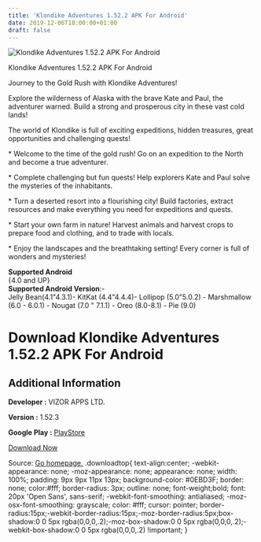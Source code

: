 ```yaml
---
title: 'Klondike Adventures 1.52.2 APK For Android'
date: 2019-12-06T18:00:00+01:00
draft: false
---
```


![Klondike Adventures 1.52.2 APK For Android](https://i0.wp.com/apkhome.net/wp-content/uploads/2019/12/Klondike-Adventures.png "Klondike Adventures 1.52.2 APK For Android")

  

Klondike Adventures 1.52.2 APK For Android

Journey to the Gold Rush with Klondike Adventures!

Explore the wilderness of Alaska with the brave Kate and Paul, the adventurer warned. Build a strong and prosperous city in these vast cold lands!

The world of Klondike is full of exciting expeditions, hidden treasures, great opportunities and challenging quests!

\* Welcome to the time of the gold rush! Go on an expedition to the North and become a true adventurer.

\* Complete challenging but fun quests! Help explorers Kate and Paul solve the mysteries of the inhabitants.

\* Turn a deserted resort into a flourishing city! Build factories, extract resources and make everything you need for expeditions and quests.

\* Start your own farm in nature! Harvest animals and harvest crops to prepare food and clothing, and to trade with locals.

\* Enjoy the landscapes and the breathtaking setting! Every corner is full of wonders and mysteries!

**Supported Android**  
{4.0 and UP}  
**Supported Android Version**:-  
Jelly Bean(4.1"4.3.1)- KitKat (4.4"4.4.4)- Lollipop (5.0"5.0.2) - Marshmallow (6.0 - 6.0.1) - Nougat (7.0 " 7.1.1) - Oreo (8.0-8.1) - Pie (9.0)

Download Klondike Adventures 1.52.2 APK For Android
===================================================

Additional Information
----------------------

**Developer :** VIZOR APPS LTD.

**Version :** 1.52.3

**Google Play :** [PlayStore](https://play.google.com/store/apps/details?id=com.vizorapps.klondike)

  

[Download Now](https://store4app.co/post/klondike-adventures-1-52-2-apk-for-android_1575651189)

  
Source: [Go homepage.](https://store4app.co/post/klondike-adventures-1-52-2-apk-for-android_1575651189) .downloadtop{ text-align:center; -webkit-appearance: none; -moz-appearance: none; appearance: none; width: 100%; padding: 9px 9px 11px 13px; background-color: #0EBD3F; border: none; color:#fff; border-radius: 3px; outline: none; font-weight;bold; font: 20px 'Open Sans', sans-serif; -webkit-font-smoothing: antialiased; -moz-osx-font-smoothing: grayscale; color: #fff; cursor: pointer; border-radius:15px;-webkit-border-radius:15px;-moz-border-radius:5px;box-shadow:0 0 5px rgba(0,0,0,.2);-moz-box-shadow:0 0 5px rgba(0,0,0,.2);-webkit-box-shadow:0 0 5px rgba(0,0,0,.2) !important; }